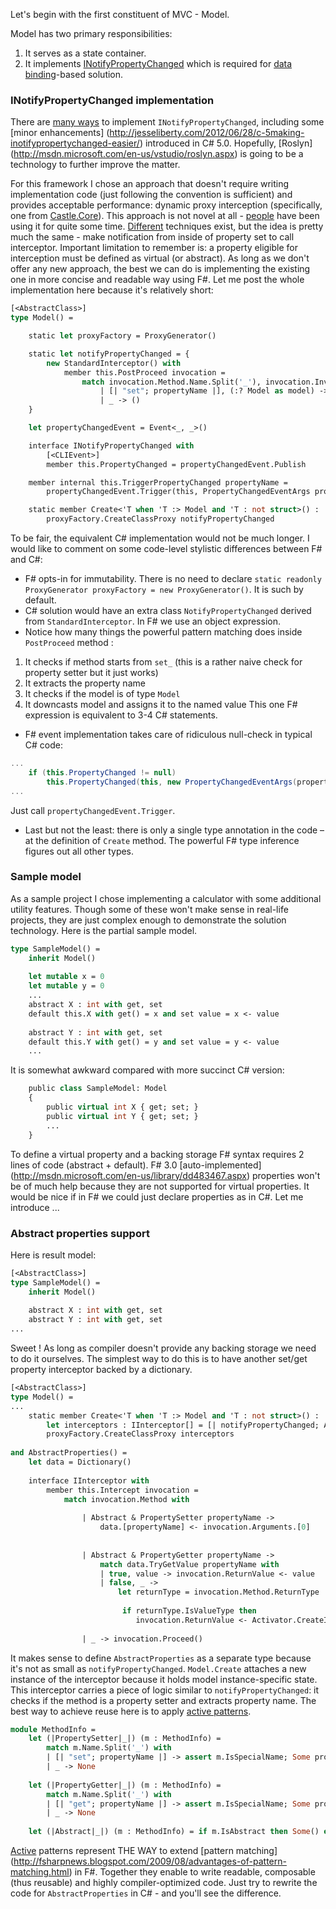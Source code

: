 Let's begin with the first constituent of MVC - Model.

Model has two primary responsibilities:

1. It serves as a state container.
2. It implements [INotifyPropertyChanged](http://msdn.microsoft.com/en-us/library/ms229614.aspx) which is required for [data binding](http://martinfowler.com/eaaDev/DataBinding.html)-based solution.

### INotifyPropertyChanged implementation
There are [many ways](http://10rem.net/blog/2010/12/16/strategies-for-improving-inotifypropertychanged-in-wpf-and-silverlight) to implement `INotifyPropertyChanged`, including some  [minor enhancements] (http://jesseliberty.com/2012/06/28/c-5making-inotifypropertychanged-easier/) introduced in C# 5.0. Hopefully, [Roslyn] (http://msdn.microsoft.com/en-us/vstudio/roslyn.aspx) is going to be a technology to further improve the matter. 

For this framework I chose an approach that doesn't require writing implementation code (just following the convention is sufficient) and provides acceptable performance: dynamic proxy interception (specifically, one from [Castle.Core](http://www.castleproject.org/)). This approach is not novel at all - [people](http://lostechies.com/rayhouston/2009/06/03/fluent-silverlight-auto-wiring-inotifypropertychanged/) have been using it for quite some time. [Different](https://gist.github.com/166110) techniques exist, but the idea is pretty much the same - make notification from inside of property set to call interceptor. Important limitation to remember is: a property eligible for interception must be defined as virtual (or abstract). As long as we don't offer any new approach, the best we can do is implementing the existing one in more concise and readable way using F#. Let me post the  whole implementation here because it's relatively short: 
```ocaml
[<AbstractClass>]
type Model() = 

    static let proxyFactory = ProxyGenerator()

    static let notifyPropertyChanged = {
        new StandardInterceptor() with
            member this.PostProceed invocation = 
                match invocation.Method.Name.Split('_'), invocation.InvocationTarget with 
                    | [| "set"; propertyName |], (:? Model as model) -> model.TriggerPropertyChanged propertyName
                    | _ -> ()
    }

    let propertyChangedEvent = Event<_, _>()

    interface INotifyPropertyChanged with
        [<CLIEvent>]
        member this.PropertyChanged = propertyChangedEvent.Publish

    member internal this.TriggerPropertyChanged propertyName = 
        propertyChangedEvent.Trigger(this, PropertyChangedEventArgs propertyName)

    static member Create<'T when 'T :> Model and 'T : not struct>() : 'T = 
        proxyFactory.CreateClassProxy notifyPropertyChanged
```

To be fair, the equivalent C# implementation would not be much longer. I would like to comment on some code-level stylistic differences between F# and C#:
 * F# opts-in for immutability. There is no need to declare `static readonly ProxyGenerator proxyFactory = new ProxyGenerator()`. It is such by default. 
 * C# solution would have an extra class `NotifyPropertyChanged` derived from `StandardInterceptor`. In F# we use an object expression. 
 * Notice how many things the powerful pattern matching does inside `PostProceed` method :
  1. It checks if method starts from `set_` (this is a rather naive check for property setter but it just works) 
  2. It extracts the property name 
  3. It checks if the model is of type `Model`  
  4. It downcasts model and assigns it to the named value 
  This one F# expression is equivalent to 3-4 C# statements. 
 * F# event implementation takes care of ridiculous null-check in typical C# code:
```c#
...
    if (this.PropertyChanged != null)
        this.PropertyChanged(this, new PropertyChangedEventArgs(propertyName));
...
```
  Just call `propertyChangedEvent.Trigger`.
 * Last but not the least: there is only a single type annotation in the code – at the definition of `Create` method. The powerful F# type inference figures out all other types. 

### Sample model 
As a sample project I chose implementing a calculator with some additional utility features. Though some of these won't make sense in real-life projects, they are just complex enough to demonstrate the solution technology. 
Here is the partial sample model. 
```ocaml
type SampleModel() = 
    inherit Model()
    
    let mutable x = 0
    let mutable y = 0
    ...
    abstract X : int with get, set
    default this.X with get() = x and set value = x <- value
    
    abstract Y : int with get, set
    default this.Y with get() = y and set value = y <- value
    ...
```
It is somewhat awkward compared with more succinct C# version: 
```ocaml
    public class SampleModel: Model
    {
        public virtual int X { get; set; }
        public virtual int Y { get; set; }
        ...
    }
```
To define a virtual property and a backing storage F# syntax requires 2 lines of code (abstract + default). F# 3.0 [auto-implemented] (http://msdn.microsoft.com/en-us/library/dd483467.aspx) properties won't be of much help because they are not supported for virtual properties. It would be nice if in F# we could just declare properties as in C#. Let me introduce ...

### Abstract properties support
Here is result model:
```ocaml
[<AbstractClass>]
type SampleModel() = 
    inherit Model()
    
    abstract X : int with get, set
    abstract Y : int with get, set
...
```
Sweet ! As long as compiler doesn't provide any backing storage we need to do it ourselves. The simplest way to do this is to have another set/get property interceptor backed by a dictionary. 
```ocaml
[<AbstractClass>]
type Model() = 
...
    static member Create<'T when 'T :> Model and 'T : not struct>() : 'T = 
        let interceptors : IInterceptor[] = [| notifyPropertyChanged; AbstractProperties() |]
        proxyFactory.CreateClassProxy interceptors    
            
and AbstractProperties() =
    let data = Dictionary()
    
    interface IInterceptor with
        member this.Intercept invocation = 
            match invocation.Method with
 
                | Abstract & PropertySetter propertyName -> 
                    data.[propertyName] <- invocation.Arguments.[0]
                
                
                | Abstract & PropertyGetter propertyName ->
                    match data.TryGetValue propertyName with 
                    | true, value -> invocation.ReturnValue <- value 
                    | false, _ -> 
                        let returnType = invocation.Method.ReturnType
                 
                         if returnType.IsValueType then 
                            invocation.ReturnValue <- Activator.CreateInstance returnType
                
                | _ -> invocation.Proceed()
```
It makes sense to define `AbstractProperties` as a separate type because it's not as small as `notifyPropertyChanged`. `Model.Create` attaches a new instance of the interceptor because it holds model instance-specific state. This interceptor carries a piece of logic similar to `notifyPropertyChanged`: it checks if the method is a property setter and extracts property name. The best way to achieve reuse here is to apply [active patterns](http://msdn.microsoft.com/en-us/library/dd233248.aspx).  
```ocaml
module MethodInfo = 
    let (|PropertySetter|_|) (m : MethodInfo) =
        match m.Name.Split('_') with
        | [| "set"; propertyName |] -> assert m.IsSpecialName; Some propertyName
        | _ -> None
    
    let (|PropertyGetter|_|) (m : MethodInfo) =
        match m.Name.Split('_') with
        | [| "get"; propertyName |] -> assert m.IsSpecialName; Some propertyName
        | _ -> None
    
    let (|Abstract|_|) (m : MethodInfo) = if m.IsAbstract then Some() else None
```
[Active](http://blogs.msdn.com/b/chrsmith/archive/2008/02/21/introduction-to-f_2300_-active-patterns.aspx) patterns represent THE WAY to extend [pattern matching] (http://fsharpnews.blogspot.com/2009/08/advantages-of-pattern-matching.html) in F#. Together they enable to write readable, composable (thus reusable) and highly compiler-optimized code. Just try to rewrite the code for `AbstractProperties` in C# - and you'll see the difference. 